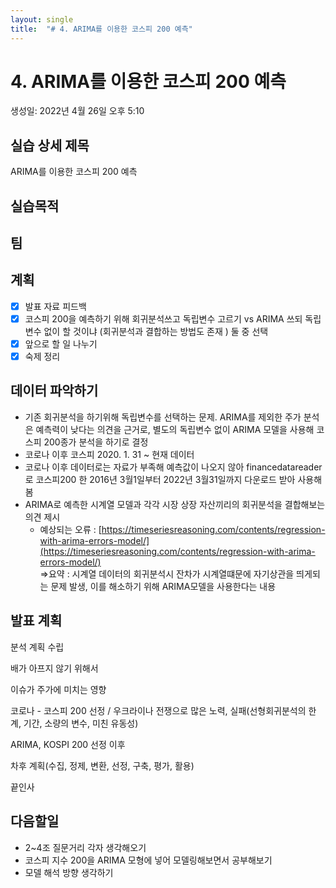 ```yaml
---
layout: single
title:  "# 4. ARIMA를 이용한 코스피 200 예측"
---
```



# 4. ARIMA를 이용한 코스피 200 예측

생성일: 2022년 4월 26일 오후 5:10

## 실습 상세 제목

ARIMA를 이용한 코스피 200 예측

## 실습목적

## 팀

## 계획

- [x]  발표 자료 피드백
- [x]  코스피 200을 예측하기 위해 회귀분석쓰고 독립변수 고르기 vs  ARIMA 쓰되 독립변수 없이 할 것이냐 (회귀분석과 결합하는 방법도 존재 ) 둘 중 선택
- [x]  앞으로 할 일 나누기
- [x]  숙제 정리

## 데이터 파악하기

- 기존 회귀분석을 하기위해 독립변수를 선택하는 문제.  ARIMA를 제외한 주가 분석은 예측력이 낮다는 의견을 근거로,  별도의 독립변수 없이 ARIMA 모델을 사용해 코스피 200종가 분석을 하기로 결정
- 코로나 이후 코스피 2020. 1. 31 ~  현재 데이터
- 코로나 이후 데이터로는 자료가 부족해 예측값이 나오지 않아 financedatareader로 코스피200 한 2016년 3월1일부터 2022년 3월31일까지 다운로드 받아 사용해봄
- ARIMA로 예측한 시계열 모델과 각각 시장 상장 자산끼리의 회귀분석을 결합해보는 의견 제시
    - 예상되는 오류 : [https://timeseriesreasoning.com/contents/regression-with-arima-errors-model/](https://timeseriesreasoning.com/contents/regression-with-arima-errors-model/)  
    ⇒요약 : 시계열 데이터의 회귀분석시 잔차가 시계열떄문에 자기상관을 띄게되는 문제 발생, 이를 해소하기 위해 ARIMA모델을 사용한다는 내용

## 발표 계획

분석 계획 수립

 배가 아프지 않기 위해서

 이슈가 주가에 미치는 영향 

코로나 - 코스피 200 선정 / 우크라이나 전쟁으로 많은 노력, 실패(선형회귀분석의 한계, 기간, 소량의 변수, 미친 유동성)  

ARIMA, KOSPI 200 선정 이후 

 차후 계획(수집, 정제, 변환, 선정, 구축, 평가, 활용) 

끝인사

## 다음할일

- 2~4조 질문거리 각자 생각해오기
- 코스피 지수 200을 ARIMA 모형에 넣어 모델링해보면서 공부해보기
- 모델 해석 방향 생각하기
